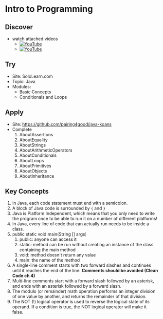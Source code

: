 # Intro to Programming

## Discover
- watch attached videos
	- [![YouTube](https://i.ytimg.com/vi/_UwMYxijvxE/default.jpg)](https://www.youtube.com/watch?v=_UwMYxijvxE)
	- [![YouTube](https://i.ytimg.com/vi/3aZorQ1U7vM/default.jpg)](https://www.youtube.com/watch?v=3aZorQ1U7vM)

## Try
- Site: SoloLearn.com
- Topic: Java
- Modules: 
	- Basic Concepts
	- Conditionals and Loops

## Apply
- Site: https://github.com/pairing4good/java-koans
- Complete
	1. AboutAssertions
	1. AboutEquality
	1. AboutStrings
	1. AboutArithmeticOperators
	1. AboutConditionals
	1. AboutLoops
	1. AboutPrimitives
	1. AboutObjects
	1. AboutInheritance

## Key Concepts
1. In Java, each code statement must end with a semicolon.
1. A block of Java code is surrounded by `{` and `}`
1. Java is Platform Independent, which means that you only need to write the program once to be able to run it on a number of different platforms!
1. In Java, every line of code that can actually run needs to be inside a class.
1. public static void main(String [] args)
	1. public: anyone can access it
	1. static: method can be run without creating an instance of the class containing the main method
	1. void: method doesn't return any value
	1. main: the name of the method
1. A single-line comment starts with two forward slashes and continues until it reaches the end of the line. **Comments should be avoided (Clean Code ch 4)**
1. Multi-line comments start with a forward slash followed by an asterisk, and ends with an asterisk followed by a forward slash. 
1. The modulo (or remainder) math operation performs an integer division of one value by another, and returns the remainder of that division. 
1. The NOT (!) logical operator is used to reverse the logical state of its operand. If a condition is true, the NOT logical operator will make it false.
